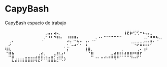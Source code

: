 # CapyBash
CapyBash espacio de trabajo


⠀⠀⠀⠀⠀⠀⠀⠀⠀⠀⠀⠀⢀⣤⡄⢴⢄⠀⠀⠀⠀⠀⠀⠀
⠀⠀⠀⠀⠀⠀⠀⠀⠀⠀⠀⠀⢸⣟⡷⢋⢋⠒⠦⣤⣀⠀⠀⠀
⠀⠀⠀⠀⠀⠀⠀⠀⠀⠀⠀⢀⠌⠘⠃⠙⠿⠆⠀⢸⠿⣿⡆⠀
⠀⠀⢀⡠⠐⠂⠉⠉⠉⠉⠉⠁⠀⠀⠀⠀⠀⠀⠠⠌⣛⠛⢳⠤
⠀⡰⠁⠀⠀⠀⠀⠀⠀⠀⠀⠀⠀⠀⠀⠀⠀⠀⠀⠍⢃⣠⠝⠍
⢸⠁⠀⠀⠀⠀⠀⠀⠀⠀⠀⠀⠀⠀⠐⠲⡶⣶⣾⣿⠟⠁⠀⠀
⢿⣇⠀⠀⠀⠀⠀⠀⠀⠀⠀⠀⠀⠀⠀⠀⠀⠀⠁⡍⠀⠀⠀⠀
⢸⣿⡀⠀⠀⠀⠀⠀⠀⠀⠀⢀⠀⠀⠀⠀⢀⠄⢰⠇⠀⠀⠀⠀
⠈⣿⣷⠀⠀⠀⠀⠀⠀⢀⣠⣾⢄⠀⣀⡤⢿⣴⠃⠀⠀⠀⠀⠀
⠀⠈⣿⠀⠀⠀⢀⢀⣤⣾⣿⣿⣾⣿⣿⠛⣿⡏⠀⠀⠀⠀⠀⠀
⠀⠀⣏⣴⣶⣶⣿⣿⣿⢿⣟⠟⠛⣿⣿⣦⡛⠫⠗⠀⠀⠀⠀⠀
⠀⠀⠀⠈⠁⠉⠉⠉⠉⠙⠉⠀⠀⠀⠈⠉⠁⠀⠀⠀⠀⠀⠀⠀
